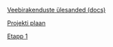 [Veebirakenduste ülesanded (docs)](https://docs.google.com/document/d/1pExFcZu_y9x3UDy1xBAU9FK8_Z-lYsKvJCy-fiHFd60/edit?usp=sharing)

[Projekti plaan](https://bitbucket.org/bestestmen/aalosesto72/wiki/Projekti%20Plaan)

[Etapp 1](https://bitbucket.org/bestestmen/aalosesto72/wiki/Etapp%201)